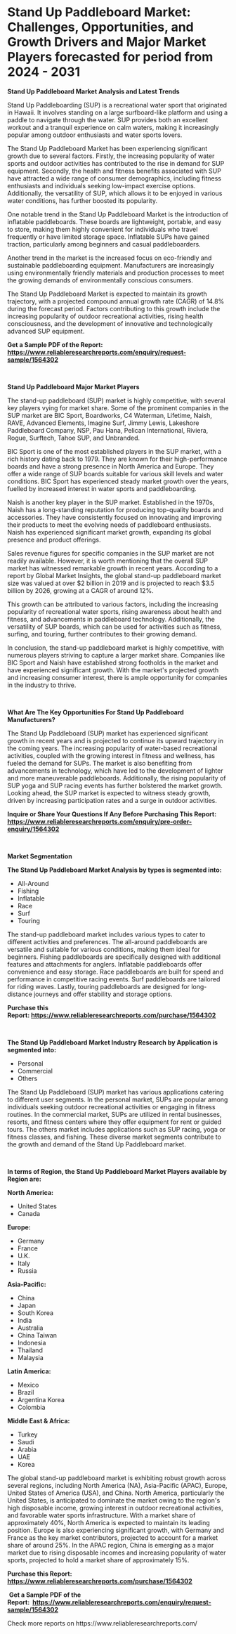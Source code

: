 <p><h1>Stand Up Paddleboard Market: Challenges, Opportunities, and Growth Drivers and Major Market Players forecasted for period from 2024 - 2031</h1></p><p><strong>Stand Up Paddleboard Market Analysis and Latest Trends</strong></p>
<p><p>Stand Up Paddleboarding (SUP) is a recreational water sport that originated in Hawaii. It involves standing on a large surfboard-like platform and using a paddle to navigate through the water. SUP provides both an excellent workout and a tranquil experience on calm waters, making it increasingly popular among outdoor enthusiasts and water sports lovers.</p><p>The Stand Up Paddleboard Market has been experiencing significant growth due to several factors. Firstly, the increasing popularity of water sports and outdoor activities has contributed to the rise in demand for SUP equipment. Secondly, the health and fitness benefits associated with SUP have attracted a wide range of consumer demographics, including fitness enthusiasts and individuals seeking low-impact exercise options. Additionally, the versatility of SUP, which allows it to be enjoyed in various water conditions, has further boosted its popularity.</p><p>One notable trend in the Stand Up Paddleboard Market is the introduction of inflatable paddleboards. These boards are lightweight, portable, and easy to store, making them highly convenient for individuals who travel frequently or have limited storage space. Inflatable SUPs have gained traction, particularly among beginners and casual paddleboarders.</p><p>Another trend in the market is the increased focus on eco-friendly and sustainable paddleboarding equipment. Manufacturers are increasingly using environmentally friendly materials and production processes to meet the growing demands of environmentally conscious consumers.</p><p>The Stand Up Paddleboard Market is expected to maintain its growth trajectory, with a projected compound annual growth rate (CAGR) of 14.8% during the forecast period. Factors contributing to this growth include the increasing popularity of outdoor recreational activities, rising health consciousness, and the development of innovative and technologically advanced SUP equipment.</p></p>
<p><strong>Get a Sample PDF of the Report:&nbsp; <a href="https://www.reliableresearchreports.com/enquiry/request-sample/1564302">https://www.reliableresearchreports.com/enquiry/request-sample/1564302</a></strong></p>
<p>&nbsp;</p>
<p><strong>Stand Up Paddleboard Major Market Players</strong></p>
<p><p>The stand-up paddleboard (SUP) market is highly competitive, with several key players vying for market share. Some of the prominent companies in the SUP market are BIC Sport, Boardworks, C4 Waterman, Lifetime, Naish, RAVE, Advanced Elements, Imagine Surf, Jimmy Lewis, Lakeshore Paddleboard Company, NSP, Pau Hana, Pelican International, Riviera, Rogue, Surftech, Tahoe SUP, and Unbranded.</p><p>BIC Sport is one of the most established players in the SUP market, with a rich history dating back to 1979. They are known for their high-performance boards and have a strong presence in North America and Europe. They offer a wide range of SUP boards suitable for various skill levels and water conditions. BIC Sport has experienced steady market growth over the years, fuelled by increased interest in water sports and paddleboarding.</p><p>Naish is another key player in the SUP market. Established in the 1970s, Naish has a long-standing reputation for producing top-quality boards and accessories. They have consistently focused on innovating and improving their products to meet the evolving needs of paddleboard enthusiasts. Naish has experienced significant market growth, expanding its global presence and product offerings.</p><p>Sales revenue figures for specific companies in the SUP market are not readily available. However, it is worth mentioning that the overall SUP market has witnessed remarkable growth in recent years. According to a report by Global Market Insights, the global stand-up paddleboard market size was valued at over $2 billion in 2019 and is projected to reach $3.5 billion by 2026, growing at a CAGR of around 12%.</p><p>This growth can be attributed to various factors, including the increasing popularity of recreational water sports, rising awareness about health and fitness, and advancements in paddleboard technology. Additionally, the versatility of SUP boards, which can be used for activities such as fitness, surfing, and touring, further contributes to their growing demand.</p><p>In conclusion, the stand-up paddleboard market is highly competitive, with numerous players striving to capture a larger market share. Companies like BIC Sport and Naish have established strong footholds in the market and have experienced significant growth. With the market's projected growth and increasing consumer interest, there is ample opportunity for companies in the industry to thrive.</p></p>
<p>&nbsp;</p>
<p><strong>What Are The Key Opportunities For Stand Up Paddleboard Manufacturers?</strong></p>
<p><p>The Stand Up Paddleboard (SUP) market has experienced significant growth in recent years and is projected to continue its upward trajectory in the coming years. The increasing popularity of water-based recreational activities, coupled with the growing interest in fitness and wellness, has fueled the demand for SUPs. The market is also benefiting from advancements in technology, which have led to the development of lighter and more maneuverable paddleboards. Additionally, the rising popularity of SUP yoga and SUP racing events has further bolstered the market growth. Looking ahead, the SUP market is expected to witness steady growth, driven by increasing participation rates and a surge in outdoor activities.</p></p>
<p><strong>Inquire or Share Your Questions If Any Before Purchasing This Report: <a href="https://www.reliableresearchreports.com/enquiry/pre-order-enquiry/1564302">https://www.reliableresearchreports.com/enquiry/pre-order-enquiry/1564302</a></strong></p>
<p>&nbsp;</p>
<p><strong>Market Segmentation</strong></p>
<p><strong>The Stand Up Paddleboard Market Analysis by types is segmented into:</strong></p>
<p><ul><li>All-Around</li><li>Fishing</li><li>Inflatable</li><li>Race</li><li>Surf</li><li>Touring</li></ul></p>
<p><p>The stand-up paddleboard market includes various types to cater to different activities and preferences. The all-around paddleboards are versatile and suitable for various conditions, making them ideal for beginners. Fishing paddleboards are specifically designed with additional features and attachments for anglers. Inflatable paddleboards offer convenience and easy storage. Race paddleboards are built for speed and performance in competitive racing events. Surf paddleboards are tailored for riding waves. Lastly, touring paddleboards are designed for long-distance journeys and offer stability and storage options.</p></p>
<p><strong>Purchase this Report:&nbsp;<a href="https://www.reliableresearchreports.com/purchase/1564302">https://www.reliableresearchreports.com/purchase/1564302</a></strong></p>
<p>&nbsp;</p>
<p><strong>The Stand Up Paddleboard Market Industry Research by Application is segmented into:</strong></p>
<p><ul><li>Personal</li><li>Commercial</li><li>Others</li></ul></p>
<p><p>The Stand Up Paddleboard (SUP) market has various applications catering to different user segments. In the personal market, SUPs are popular among individuals seeking outdoor recreational activities or engaging in fitness routines. In the commercial market, SUPs are utilized in rental businesses, resorts, and fitness centers where they offer equipment for rent or guided tours. The others market includes applications such as SUP racing, yoga or fitness classes, and fishing. These diverse market segments contribute to the growth and demand of the Stand Up Paddleboard market.</p></p>
<p>&nbsp;</p>
<p><strong>In terms of Region, the Stand Up Paddleboard Market Players available by Region are:</strong></p>
<p>
    <p> <strong> North America: </strong>
        <ul>
            <li>United States</li>
            <li>Canada</li>
        </ul>
        </p> 
    <p> <strong> Europe: </strong>
        <ul>
            <li>Germany</li>
            <li>France</li>
            <li>U.K.</li>
            <li>Italy</li>
            <li>Russia</li>
        </ul>
        </p> 
    <p> <strong> Asia-Pacific: </strong>
        <ul>
            <li>China</li>
            <li>Japan</li>
            <li>South Korea</li>
            <li>India</li>
            <li>Australia</li>
            <li>China Taiwan</li>
            <li>Indonesia</li>
            <li>Thailand</li>
            <li>Malaysia</li>
        </ul>
        </p> 
    <p> <strong> Latin America: </strong>
        <ul>
            <li>Mexico</li>
            <li>Brazil</li>
            <li>Argentina Korea</li>
            <li>Colombia</li>
        </ul>
        </p> 
    <p> <strong> Middle East & Africa: </strong>
        <ul>
            <li>Turkey</li>
            <li>Saudi</li>
            <li>Arabia</li>
            <li>UAE</li>
            <li>Korea</li>
        </ul>
    </p>
    </p>
<p><p>The global stand-up paddleboard market is exhibiting robust growth across several regions, including North America (NA), Asia-Pacific (APAC), Europe, United States of America (USA), and China. North America, particularly the United States, is anticipated to dominate the market owing to the region's high disposable income, growing interest in outdoor recreational activities, and favorable water sports infrastructure. With a market share of approximately 40%, North America is expected to maintain its leading position. Europe is also experiencing significant growth, with Germany and France as the key market contributors, projected to account for a market share of around 25%. In the APAC region, China is emerging as a major market due to rising disposable incomes and increasing popularity of water sports, projected to hold a market share of approximately 15%.</p></p>
<p><strong>Purchase this Report: <a href="https://www.reliableresearchreports.com/purchase/1564302">https://www.reliableresearchreports.com/purchase/1564302</a></strong></p>
<p>&nbsp;<strong>Get a Sample PDF of the Report:&nbsp;&nbsp;<a href="https://www.reliableresearchreports.com/enquiry/request-sample/1564302">https://www.reliableresearchreports.com/enquiry/request-sample/1564302</a></strong></p>
<p><strong></strong></p>
<p>Check more reports on https://www.reliableresearchreports.com/</p>